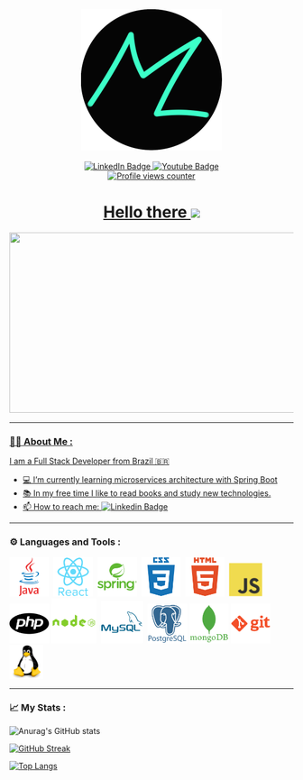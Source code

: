 <div id="header" align="center">
  <img src="https://github.com/maatheusLeite/portfolio/blob/main/src/assets/images/logo.png?raw=true" width="250" />
</div>

<div id="badges" align="center">
  <br/>
  <a href="https://www.linkedin.com/in/matheus-leite-dev/" target="_blank">
    <img src="https://img.shields.io/badge/LinkedIn-blue?style=for-the-badge&logo=linkedin&logoColor=white" alt="LinkedIn Badge" />
  </a>
  
  <a href="https://www.youtube.com/channel/UCshj1P9OWQoTEujjYcLUbsw" target="_blank"> 
  <img src="https://img.shields.io/badge/YouTube-red?style=for-the-badge&logo=youtube&logoColor=white" alt="Youtube Badge" />
  <br>
    
  <img src="https://komarev.com/ghpvc/?username=maatheusLeite&style=flat-square&color=blue" alt="Profile views counter" />
</div>
  
<h1 align="center">
  Hello there
  <img src="https://media.giphy.com/media/hvRJCLFzcasrR4ia7z/giphy.gif" width="30px"/>
</h1>
  
<div align="center">
  <img src="https://media.giphy.com/media/ZVik7pBtu9dNS/giphy.gif" width="600" height="320"/>
</div>


---
### 👨‍💻 About Me : 
I am a Full Stack Developer from Brazil 🇧🇷
  
- 💻 I’m currently learning microservices architecture with Spring Boot
- 📚 In my free time I like to read books and study new technologies.
- 📫 How to reach me: [![Linkedin Badge](https://img.shields.io/badge/-Matheus_Leite-blue?style=flat&logo=Linkedin&logoColor=white)](https://www.linkedin.com/in/matheus-leite-dev/)
  
---
### ⚙️ Languages and Tools :
<div>
  <img src="https://github.com/devicons/devicon/blob/master/icons/java/java-original-wordmark.svg" title="Java" alt="Java" width="70" height="70"/>&nbsp;
  <img src="https://github.com/devicons/devicon/blob/master/icons/react/react-original-wordmark.svg" title="React" alt="React" width="70" height="70"/>&nbsp;
  <img src="https://github.com/devicons/devicon/blob/master/icons/spring/spring-original-wordmark.svg" title="Spring" alt="Spring" width="70" height="70"/>&nbsp;
<!--   <img src="https://github.com/devicons/devicon/blob/master/icons/redux/redux-original.svg" title="Redux" alt="Redux " width="40" height="40"/>&nbsp; -->
  <img src="https://github.com/devicons/devicon/blob/master/icons/css3/css3-plain-wordmark.svg"  title="CSS3" alt="CSS" width="70" height="70"/>&nbsp;
  <img src="https://github.com/devicons/devicon/blob/master/icons/html5/html5-plain-wordmark.svg" title="HTML5" alt="HTML" width="70" height="70"/>&nbsp;
  <img src="https://github.com/devicons/devicon/blob/master/icons/javascript/javascript-original.svg" title="JavaScript" alt="JavaScript" width="60" height="60"/>&nbsp;
  <img src="https://github.com/devicons/devicon/blob/master/icons/php/php-plain.svg" title="PHP" **alt="PHP" width="70" height="70"/>
  <img src="https://github.com/devicons/devicon/blob/master/icons/nodejs/nodejs-plain-wordmark.svg" title="NodeJS" alt="NodeJS" width="80" height="80"/>&nbsp;
  <img src="https://github.com/devicons/devicon/blob/master/icons/mysql/mysql-plain-wordmark.svg" title="MySQL"  alt="MySQL" width="75" height="75"/>&nbsp;
  <img src="https://github.com/devicons/devicon/blob/master/icons/postgresql/postgresql-plain-wordmark.svg" title="PostgreSQL" **alt="PostgreSQL" width="70" height="70"/>
  <img src="https://github.com/devicons/devicon/blob/master/icons/mongodb/mongodb-plain-wordmark.svg" title="MongoDB" **alt="MongoDB" width="70" height="70"/>
<!--   <img src="https://github.com/devicons/devicon/blob/master/icons/amazonwebservices/amazonwebservices-plain-wordmark.svg" title="AWS" alt="AWS" width="40" height="40"/>&nbsp; -->
  <img src="https://github.com/devicons/devicon/blob/master/icons/git/git-plain-wordmark.svg" title="Git" **alt="Git" width="70" height="70"/>
  <img src="https://github.com/devicons/devicon/blob/master/icons/linux/linux-original.svg" title="Linux" **alt="Linux" width="60" height="60"/>
</div>
  
---
  
### 📈 My Stats :  
![Anurag's GitHub stats](https://github-readme-stats.vercel.app/api?username=maatheusLeite&show_icons=true&theme=dark&border_radius=15&ring_color=21A27A&text_color=F6F5F4&card_width=495)

[![GitHub Streak](https://github-readme-streak-stats.herokuapp.com?user=maatheusLeite&theme=black-ice&border_radius=15&mode=weekly&ring=EB5454&fire=EB5454&currStreakLabel=EB5454)](https://git.io/streak-stats)
  
[![Top Langs](https://github-readme-stats.vercel.app/api/top-langs/?username=maatheusLeite&layout=compact&theme=dark&border_radius=15&card_width=495)](https://github.com/anuraghazra/github-readme-stats)
  
